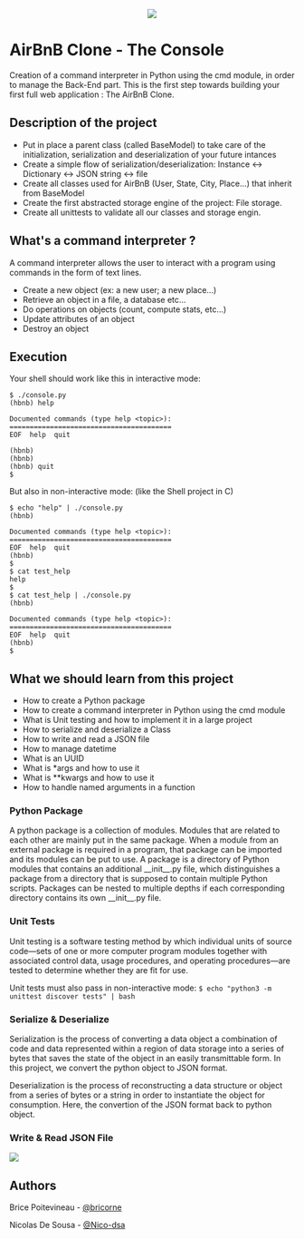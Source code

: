 <p align="center">
  <img src="https://github.com/bricorne/holbertonschool-AirBnB_clone/assets/124582867/76c9d1b9-4265-4073-8534-fb088aeb8c5d">
</p>

<h1> AirBnB Clone - The Console</h1>
Creation of a command interpreter in Python using the cmd module, in order to manage the Back-End part. This is the first step towards building your first full web application : The AirBnB Clone.

<h2> Description of the project</h2></p>

-  Put in place a parent class (called BaseModel) to take care of the initialization, serialization and deserialization of your future intances
-  Create a simple flow of serialization/deserialization: Instance <-> Dictionary <-> JSON string <-> file
-  Create all classes used for AirBnB (User, State, City, Place…) that inherit from BaseModel
-  Create the first abstracted storage engine of the project: File storage.
-  Create all unittests to validate all our classes and storage engin.

<h2> What's a command interpreter ?</h2></p>
A command interpreter allows the user to interact with a program using commands in the form of text lines.

-  Create a new object (ex: a new user; a new place...)
-  Retrieve an object in a file, a database etc...
-  Do operations on objects (count, compute stats, etc...)
-  Update attributes of an object
-  Destroy an object

<h2> Execution</h2></p>
Your shell should work like this in interactive mode:

```
$ ./console.py
(hbnb) help

Documented commands (type help <topic>):
========================================
EOF  help  quit

(hbnb) 
(hbnb) 
(hbnb) quit
$
```
But also in non-interactive mode: (like the Shell project in C)

```
$ echo "help" | ./console.py
(hbnb)

Documented commands (type help <topic>):
========================================
EOF  help  quit
(hbnb) 
$
$ cat test_help
help
$
$ cat test_help | ./console.py
(hbnb)

Documented commands (type help <topic>):
========================================
EOF  help  quit
(hbnb) 
$
```

<h2> What we should learn from this project</h2></p>

- How to create a Python package
- How to create a command interpreter in Python using the cmd module
- What is Unit testing and how to implement it in a large project
- How to serialize and deserialize a Class
- How to write and read a JSON file
- How to manage datetime
- What is an UUID
- What is *args and how to use it
- What is **kwargs and how to use it
- How to handle named arguments in a function

<h3> Python Package</h3>
A python package is a collection of modules. Modules that are related to each other are mainly put in the same package. When a module from an external package is required in a program, that package can be imported and its modules can be put to use.
A package is a directory of Python modules that contains an additional __init__.py file, which distinguishes a package from a directory that is supposed to contain multiple Python scripts. Packages can be nested to multiple depths if each corresponding directory contains its own __init__.py file.

<h3> Unit Tests</h3>
Unit testing is a software testing method by which individual units of source code—sets of one or more computer program modules together with associated control data, usage procedures, and operating procedures—are tested to determine whether they are fit for use.

Unit tests must also pass in non-interactive mode: `$ echo "python3 -m unittest discover tests" | bash`

<h3> Serialize & Deserialize</h3>
Serialization is the process of converting a data object a combination of code and data represented within a region of data storage into a series of bytes that saves the state of the object in an easily transmittable form. In this project, we convert the python object to JSON format.

Deserialization is the process of reconstructing a data structure or object from a series of bytes or a string in order to instantiate the object for consumption. Here, the convertion of the JSON format back to python object.

<h3> Write & Read JSON File</h3>
<img src="https://github.com/bricorne/holbertonschool-AirBnB_clone/assets/124582867/0eea4d51-7552-456c-8cf9-77d727d51014">

<h2>Authors</h2></p>

Brice Poitevineau - [@bricorne](https://github.com/bricorne)<br>

Nicolas De Sousa - [@Nico-dsa](https://github.com/Nico-dsa)<br> 

